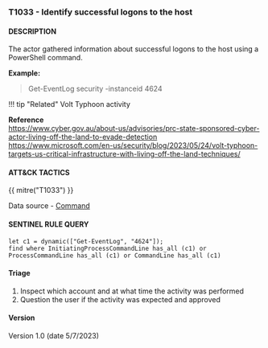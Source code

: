 ### T1033 - Identify successful logons to the host

#### DESCRIPTION

The actor gathered information about successful logons to the host using a PowerShell command.

**Example:**

> Get-EventLog security -instanceid 4624

!!! tip "Related"
    Volt Typhoon activity

**Reference**\
https://www.cyber.gov.au/about-us/advisories/prc-state-sponsored-cyber-actor-living-off-the-land-to-evade-detection
https://www.microsoft.com/en-us/security/blog/2023/05/24/volt-typhoon-targets-us-critical-infrastructure-with-living-off-the-land-techniques/

#### ATT&CK TACTICS

{{ mitre("T1033") }}

Data source - [Command](https://attack.mitre.org/datasources/DS0017)

#### SENTINEL RULE QUERY

```
let c1 = dynamic(["Get-EventLog", "4624"]);
find where InitiatingProcessCommandLine has_all (c1) or ProcessCommandLine has_all (c1) or CommandLine has_all (c1)   
```

#### Triage

1. Inspect which account and at what time the activity was performed
1. Question the user if the activity was expected and approved

#### Version

Version 1.0 (date 5/7/2023)
